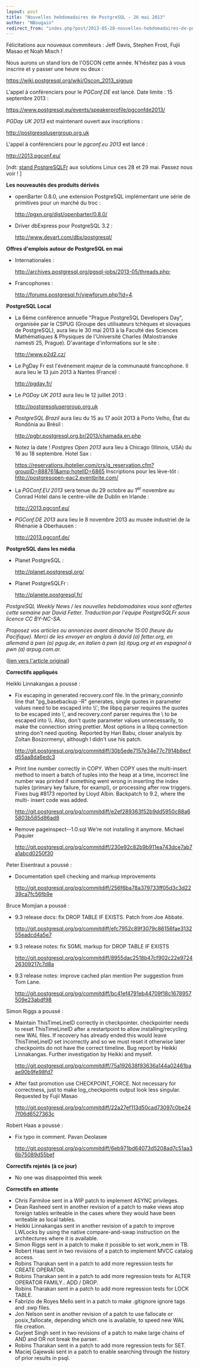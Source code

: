 ```yaml
---
layout: post
title: "Nouvelles hebdomadaires de PostgreSQL - 26 mai 2013"
author: "NBougain"
redirect_from: "index.php?post/2013-05-28-nouvelles-hebdomadaires-de-postgresql-26-mai-2013 "
---
```



<p>F&eacute;licitations aux nouveaux commiteurs&nbsp;: Jeff Davis, Stephen Frost, Fujii Masao et Noah Misch&nbsp;!</p>

<p>Nous aurons un stand lors de l'OSCON cette ann&eacute;e. N'h&eacute;sitez pas &agrave; vous inscrire et y passer une heure ou deux&nbsp;: 

<a target="_blank" href="https://wiki.postgresql.org/wiki/Oscon_2013_signup">https://wiki.postgresql.org/wiki/Oscon_2013_signup</a></p>

<p>L'appel &agrave; conf&eacute;renciers pour le <em>PGConf.DE</em> est lanc&eacute;. Date limite&nbsp;: 15 septembre 2013&nbsp;: 

<a target="_blank" href="https://www.postgresql.eu/events/speakerprofile/pgconfde2013/">https://www.postgresql.eu/events/speakerprofile/pgconfde2013/</a></p>

<p><em>PGDay UK 2013</em> est maintenant ouvert aux inscriptions&nbsp;: 

<a target="_blank" href="http://postgresqlusergroup.org.uk">http://postgresqlusergroup.org.uk</a></p>

<p>L'appel &agrave; conf&eacute;renciers pour le <em>pgconf.eu 2013</em> est lanc&eacute;&nbsp;: 

<a target="_blank" href="http://2013.pgconf.eu/">http://2013.pgconf.eu/</a></p>

<p>[ndt: <a href="http://www.solutionslinux.fr/exposant_154_2761_p.html?eid=405">stand PostgreSQLFr</a> aux solutions Linux ces 28 et 29 mai. Passez nous voir&nbsp;! ]</p>

<p><strong>Les nouveaut&eacute;s des produits d&eacute;riv&eacute;s</strong></p>

<ul>

<li>openBarter 0.8.0, une extension PostgreSQL impl&eacute;mentant une s&eacute;rie de primitives pour un march&eacute; du troc&nbsp;: 

<a target="_blank" href="http://pgxn.org/dist/openbarter/0.8.0/">http://pgxn.org/dist/openbarter/0.8.0/</a></li>

<li>Driver dbExpress pour PostgreSQL 3.2&nbsp;: 

<a target="_blank" href="http://www.devart.com/dbx/postgresql/">http://www.devart.com/dbx/postgresql/</a></li>

</ul>

<p><strong>Offres d'emplois autour de PostgreSQL en mai</strong></p>

<ul>

<li>Internationales&nbsp;: 

<a target="_blank" href="http://archives.postgresql.org/pgsql-jobs/2013-05/threads.php">http://archives.postgresql.org/pgsql-jobs/2013-05/threads.php</a>;</li>

<li>Francophones&nbsp;: 

<a target="_blank" href="http://forums.postgresql.fr/viewforum.php?id=4">http://forums.postgresql.fr/viewforum.php?id=4</a>.</li>

</ul>

<p><strong>PostgreSQL Local</strong></p>

<ul>

<li>La 6&egrave;me conf&eacute;rence annuelle "Prague PostgreSQL Developers Day", organis&eacute;e par le CSPUG (Groupe des utilisateurs tch&egrave;ques et slovaques de PostgreSQL), aura lieu le 30 mai 2013 &agrave; la Facult&eacute; des Sciences Math&eacute;matiques &amp; Physiques de l'Universit&eacute; Charles (Malostranske namesti 25, Prague). D'avantage d'informations sur le site&nbsp;: 

<a target="_blank" href="http://www.p2d2.cz/">http://www.p2d2.cz/</a></li>

<li>Le PgDay Fr est l'&eacute;v&eacute;nement majeur de la communaut&eacute; francophone. Il aura lieu le 13 juin 2013 &agrave; Nantes (France)&nbsp;: 

<a target="_blank" href="http://pgday.fr/">http://pgday.fr/</a></li>

<li>Le <em>PGDay UK 2013</em> aura lieu le 12 juillet 2013&nbsp;: 

<a target="_blank" href="http://postgresqlusergroup.org.uk">http://postgresqlusergroup.org.uk</a></li>

<li><em>PostgreSQL Brazil</em> aura lieu du 15 au 17 ao&ucirc;t 2013 &agrave; Porto Velho, &Eacute;tat du Rond&ocirc;nia au Br&eacute;sil&nbsp;: 

<a target="_blank" href="http://pgbr.postgresql.org.br/2013/chamada.en.php">http://pgbr.postgresql.org.br/2013/chamada.en.php</a></li>

<li>Notez la date&nbsp;! <em>Postgres Open 2013</em> aura lieu &agrave; Chicago (Illinois, USA) du 16 au 18 septembre. Hotel Sax&nbsp;: 

<a target="_blank" href="https://reservations.ihotelier.com/crs/g_reservation.cfm?groupID=888761&amp;hotelID=6865">https://reservations.ihotelier.com/crs/g_reservation.cfm?groupID=888761&amp;hotelID=6865</a> Inscriptions pour les l&egrave;ve-t&ocirc;t&nbsp;: <a target="_blank" href="http://postgresopen-eac2.eventbrite.com/">http://postgresopen-eac2.eventbrite.com/</a></li>

<li>La <em>PGConf.EU 2013</em> sera tenue du 29 octobre au 1<sup>er</sup> novembre au Conrad Hotel dans le centre-ville de Dublin en Irlande&nbsp;: 

<a target="_blank" href="http://2013.pgconf.eu/">http://2013.pgconf.eu/</a></li>

<li><em>PGConf.DE 2013</em> aura lieu le 8 novembre 2013 au mus&eacute;e industriel de la Rh&eacute;nanie &agrave; Oberhausen&nbsp;: 

<a target="_blank" href="http://2013.pgconf.de/">http://2013.pgconf.de/</a></li>

</ul>

<p><strong>PostgreSQL dans les m&eacute;dia</strong></p>

<ul>

<li>Planet PostgreSQL&nbsp;: 

<a target="_blank" href="http://planet.postgresql.org/">http://planet.postgresql.org/</a></li>

<li>Planet PostgreSQLFr&nbsp;: 

<a target="_blank" href="http://planete.postgresql.fr/">http://planete.postgresql.fr/</a></li>

</ul>

<p><i>PostgreSQL Weekly News / les nouvelles hebdomadaires vous sont offertes cette semaine par David Fetter. Traduction par l'&eacute;quipe PostgreSQLFr sous licence CC BY-NC-SA.</i></p>

<p><i>Proposez vos articles ou annonces avant dimanche 15:00 (heure du Pacifique). Merci de les envoyer en anglais &agrave; david (a) fetter.org, en allemand &agrave; pwn (a) pgug.de, en italien &agrave; pwn (a) itpug.org et en espagnol &agrave; pwn (a) arpug.com.ar.</i></p>

<p>(<a target="_blank" href="http://www.postgresql.org/message-id/20130527045700.GA2611@fetter.org">lien vers l'article original</a>)</p>

<!--more-->


<p><strong>Correctifs appliqu&eacute;s</strong></p>

<p>Heikki Linnakangas a pouss&eacute;&nbsp;:</p>

<ul>

<li>Fix escaping in generated recovery.conf file. In the primary_conninfo line that "pg_basebackup -R" generates, single quotes in parameter values need to be escaped into \\'; the libpq parser requires the quotes to be escaped into \', and recovery.conf parser requires the \ to be escaped into \\. Also, don't quote parameter values unnecessarily, to make the connection string prettier. Most options in a libpq connection string don't need quoting. Reported by Hari Babu, closer analysis by Zoltan Boszormenyi, although I didn't use his patch. 

<a target="_blank" href="http://git.postgresql.org/pg/commitdiff/30b5ede7157e34e77c7914b8ecfd55aa8da6edc3">http://git.postgresql.org/pg/commitdiff/30b5ede7157e34e77c7914b8ecfd55aa8da6edc3</a></li>

<li>Print line number correctly in COPY. When COPY uses the multi-insert method to insert a batch of tuples into the heap at a time, incorrect line number was printed if something went wrong in inserting the index tuples (primary key failure, for exampl), or processing after row triggers. Fixes bug #8173 reported by Lloyd Albin. Backpatch to 9.2, where the multi- insert code was added. 

<a target="_blank" href="http://git.postgresql.org/pg/commitdiff/e2ef289363f52b9dd5950c88a65803b585d86ad8">http://git.postgresql.org/pg/commitdiff/e2ef289363f52b9dd5950c88a65803b585d86ad8</a></li>

<li>Remove pageinspect--1.0.sql We're not installing it anymore. Michael Paquier 

<a target="_blank" href="http://git.postgresql.org/pg/commitdiff/230e92c82b9b911ea743dce7ab7a1abcd0250f30">http://git.postgresql.org/pg/commitdiff/230e92c82b9b911ea743dce7ab7a1abcd0250f30</a></li>

</ul>

<p>Peter Eisentraut a pouss&eacute;&nbsp;:</p>

<ul>

<li>Documentation spell checking and markup improvements 

<a target="_blank" href="http://git.postgresql.org/pg/commitdiff/256f6ba78a379733ff05d3c3d2239ca7fc56fb9e">http://git.postgresql.org/pg/commitdiff/256f6ba78a379733ff05d3c3d2239ca7fc56fb9e</a></li>

</ul>

<p>Bruce Momjian a pouss&eacute;&nbsp;:</p>

<ul>

<li>9.3 release docs: fix DROP TABLE IF EXISTS. Patch from Joe Abbate. 

<a target="_blank" href="http://git.postgresql.org/pg/commitdiff/efc7952c89f3079c86156fae313255eadcd4a5e7">http://git.postgresql.org/pg/commitdiff/efc7952c89f3079c86156fae313255eadcd4a5e7</a></li>

<li>9.3 release notes: fix SGML markup for DROP TABLE IF EXISTS 

<a target="_blank" href="http://git.postgresql.org/pg/commitdiff/8955dac2518b47cf902c22e972426309217c7d8a">http://git.postgresql.org/pg/commitdiff/8955dac2518b47cf902c22e972426309217c7d8a</a></li>

<li>9.3 release notes: improve cached plan mention Per suggestion from Tom Lane. 

<a target="_blank" href="http://git.postgresql.org/pg/commitdiff/bc41ef4791eb44709f18c1678957509e23abdf98">http://git.postgresql.org/pg/commitdiff/bc41ef4791eb44709f18c1678957509e23abdf98</a></li>

</ul>

<p>Simon Riggs a pouss&eacute;&nbsp;:</p>

<ul>

<li>Maintain ThisTimeLineID correctly in checkpointer. checkpointer needs to reset ThisTimeLineID after a restartpoint to allow installing/recycling new WAL files. If recovery has already ended this would leave ThisTimeLineID set incorrectly and so we must reset it otherwise later checkpoints do not have the correct timeline. Bug report by Heikki Linnakangas. Further investigation by Heikki and myself. 

<a target="_blank" href="http://git.postgresql.org/pg/commitdiff/75a192638f93636a144a02461baae90b9fe98fd7">http://git.postgresql.org/pg/commitdiff/75a192638f93636a144a02461baae90b9fe98fd7</a></li>

<li>After fast promotion use CHECKPOINT_FORCE. Not necessary for correctness, just to make log_checkpoints output look less singular. Requested by Fujii Masao 

<a target="_blank" href="http://git.postgresql.org/pg/commitdiff/22a27ef113d50cad73097c0be247f06d6527363c">http://git.postgresql.org/pg/commitdiff/22a27ef113d50cad73097c0be247f06d6527363c</a></li>

</ul>

<p>Robert Haas a pouss&eacute;&nbsp;:</p>

<ul>

<li>Fix typo in comment. Pavan Deolasee 

<a target="_blank" href="http://git.postgresql.org/pg/commitdiff/6eb971bd64073d5208ad7c51aa36b75089d55bef">http://git.postgresql.org/pg/commitdiff/6eb971bd64073d5208ad7c51aa36b75089d55bef</a></li>

</ul>

<p><strong>Correctifs rejet&eacute;s (&agrave; ce jour)</strong></p>

<ul>

<li>No one was disappointed this week</li>

</ul>

<p><strong>Correctifs en attente</strong></p>

<ul>

<li>Chris Farmiloe sent in a WIP patch to implement ASYNC privileges.</li>

<li>Dean Rasheed sent in another revision of a patch to make views atop foreign tables writeable in the cases where they would have been writeable as local tables.</li>

<li>Heikki Linnakangas sent in another revision of a patch to improve LWLocks by using the native compare-and-swap instruction on the architectures where it is available.</li>

<li>Simon Riggs sent in a patch to make it possible to set work_mem in TB.</li>

<li>Robert Haas sent in two revisions of a patch to implement MVCC catalog access.</li>

<li>Robins Tharakan sent in a patch to add more regression tests for CREATE OPERATOR.</li>

<li>Robins Tharakan sent in a patch to add more regression tests for ALTER OPERATOR FAMILY.. ADD / DROP.</li>

<li>Robins Tharakan sent in a patch to add more regression tests for LOCK TABLE.</li>

<li>Fabr&iacute;zio de Royes Mello sent in a patch to make .gitignore ignore tags and .swp files.</li>

<li>Jon Nelson sent in another revision of a patch to use fallocate or posix_fallocate, depending which one is available, to speed new WAL file creation.</li>

<li>Gurjeet Singh sent in two revisions of a patch to make large chains of AND and OR not break the parser.</li>

<li>Robins Tharakan sent in a patch to add more regression tests for SET.</li>

<li>Maciej Gajewski sent in a patch to enable searching through the history of prior results in psql.</li>

</ul>